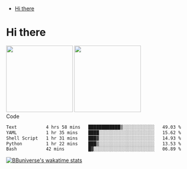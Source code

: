 <!--ts-->
* [Hi there](#hi-there)

<!-- Created by https://github.com/ekalinin/github-markdown-toc -->
<!-- Added by: runner, at: Wed Sep 27 04:19:34 UTC 2023 -->

<!--te-->


# Hi there

<!--
**BBuniverse/BBuniverse** is a ✨ _special_ ✨ repository because its `README.md` (this file) appears on your GitHub profile.

Here are some ideas to get you started:

- 🔭 I’m currently working on ...
- 🌱 I’m currently learning ...
- 👯 I’m looking to collaborate on ...
- 🤔 I’m looking for help with ...
- 💬 Ask me about ...
- 📫 How to reach me: ...
- 😄 Pronouns: ...
- ⚡ Fun fact: ...
-->


<div display="flex">
  <img src="https://github-readme-stats.vercel.app/api?username=BBuniverse&show_icons=true&count_private=true&theme=radical&hide_border=true" height="180"/>
  <img src="https://github-readme-stats.vercel.app/api/top-langs/?username=BBuniverse&layout=compact&theme=radical&hide_border=true" height="180"/>
</div
     

## Code
<!--START_SECTION:waka-->

```txt
Text           4 hrs 58 mins   ████████████▒░░░░░░░░░░░░   49.03 %
YAML           1 hr 35 mins    ████░░░░░░░░░░░░░░░░░░░░░   15.62 %
Shell Script   1 hr 31 mins    ███▓░░░░░░░░░░░░░░░░░░░░░   14.93 %
Python         1 hr 22 mins    ███▒░░░░░░░░░░░░░░░░░░░░░   13.53 %
Bash           42 mins         █▓░░░░░░░░░░░░░░░░░░░░░░░   06.89 %
```

<!--END_SECTION:waka-->
     
[![BBuniverse's wakatime stats](https://github-readme-stats.vercel.app/api/wakatime?username=BBuniverse)](https://github.com/anuraghazra/github-readme-stats)
